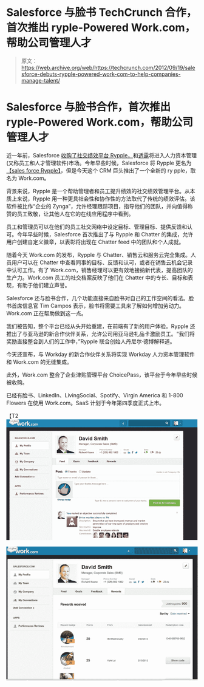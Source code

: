 # Salesforce 与脸书 TechCrunch 合作，首次推出 ryple-Powered Work.com，帮助公司管理人才

> 原文：<https://web.archive.org/web/https://techcrunch.com/2012/09/19/salesforce-debuts-rypple-powered-work-com-to-help-companies-manage-talent/>

# Salesforce 与脸书合作，首次推出 ryple-Powered Work.com，帮助公司管理人才

近一年前，Salesforce [收购了社交绩效平台 Rypple，](https://web.archive.org/web/20230121232512/https://techcrunch.com/2011/12/15/salesforce-acquires-social-performance-platform-rypple-will-launch-human-capital-management-unit-successforce/)和[透露](https://web.archive.org/web/20230121232512/https://techcrunch.com/2011/12/16/why-salesforce-wants-in-on-the-6-billion-talent-management-software-market/)将进入人力资本管理(又称员工和人才管理软件)市场。今年早些时候，Salesforce 将 Rypple 更名为[【sales force Rypple】](https://web.archive.org/web/20230121232512/https://techcrunch.com/2012/03/15/salesforce-tackles-talent-management-with-rypple-integration-debuts-site-com-as-a-simple-cms/)，但是今天这个 CRM 巨头推出了一个全新的 ry pple，取名为 Work.com。

背景来说，Rypple 是一个帮助管理者和员工提升绩效的社交绩效管理平台。从本质上来说，Rypple 用一种更具社会性和协作性的方法取代了传统的绩效评估。该软件被比作“企业的 Zynga”，允许经理跟踪项目，指导他们的团队，并向值得称赞的员工致敬，让其他人在它的在线应用程序中看到。

员工和管理员可以在他们的员工社交网络中设定目标、管理目标、提供反馈和认可。今年早些时候，Salesforce 首次推出了与 Rypple 和 Chatter 的集成，允许用户创建自定义徽章，以表彰将出现在 Chatter feed 中的团队和个人成就。

随着今天 Work.com 的发布，Rypple 与 Chatter、销售云和服务云完全集成。人员用户可以在 Chatter 中查看同事的目标、反馈和认可，或者在销售云机会记录中认可工作。有了 Work.com，销售经理可以更有效地接纳新代表，提高团队的生产力。Work.com 员工的社交档案反映了他们在 Chatter 中的专长、目标和表现，有助于他们建立声誉。

Salesforce 还与脸书合作，几个功能直接来自脸书对自己的工作空间的看法。脸书首席信息官 Tim Campos 表示，脸书将需要工具来了解如何增加劳动力。Work.com 正在帮助做到这一点。

我们被告知，整个平台已经从头开始重建，在前端有了新的用户体验。Rypple 还推出了与亚马逊的新合作伙伴关系，允许公司用亚马逊礼品卡激励员工。“我们将奖励直接整合到人们的工作中，”Rypple 联合创始人丹尼尔·德博解释道。

今天还宣布，与 Workday 的新合作伙伴关系将实现 Workday 人力资本管理软件和 Work.com 的无缝集成。

此外，Work.com 整合了企业津贴管理平台 ChoicePass，该平台于今年早些时候被收购。

已经有脸书、LinkedIn、LivingSocial、Spotify、Virgin America 和 1-800 Flowers 在使用 Work.com。SaaS 计划于今年第四季度正式上市。

【T2![](img/23edeb5990763680b2bf560fab053f30.png "work")

[![](img/fc7638a086c32047a8c94e45bdba8a8a.png "work2")](https://web.archive.org/web/20230121232512/https://techcrunch.com/2012/09/19/salesforce-debuts-rypple-powered-work-com-to-help-companies-manage-talent/work2/)